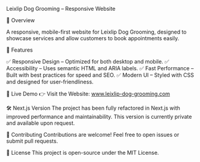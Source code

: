 Leixlip Dog Grooming – Responsive Website

🐶 Overview

A responsive, mobile-first website for Leixlip Dog Grooming, designed to showcase services and allow customers to book appointments easily.

🎨 Features

 ✅ Responsive Design – Optimized for both desktop and mobile.
 ✅ Accessibility – Uses semantic HTML and ARIA labels.
 ✅ Fast Performance – Built with best practices for speed and SEO.
 ✅ Modern UI – Styled with CSS and designed for user-friendliness.

🚀 Live Demo
👉 Visit the Website: www.leixlip-dog-grooming.com

🛠️ Next.js Version
The project has been fully refactored in Next.js with improved performance and maintainability. This version is currently private and available upon request.

🌟 Contributing
Contributions are welcome! Feel free to open issues or submit pull requests.

📄 License
This project is open-source under the MIT License.
